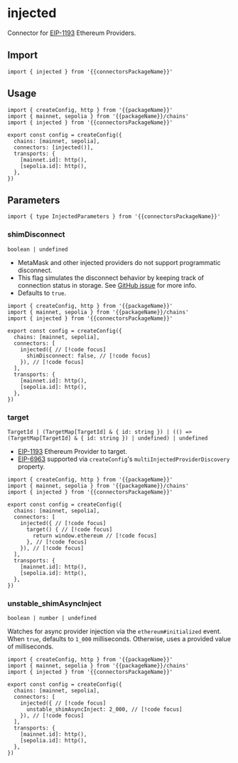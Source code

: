 <!-- <script setup>
const packageName = 'wagmi'
const connectorsPackageName = 'wagmi/connectors'
</script> -->

# injected

Connector for [EIP-1193](https://eips.ethereum.org/EIPS/eip-1193) Ethereum Providers.

## Import

```ts-vue
import { injected } from '{{connectorsPackageName}}'
```

## Usage

```ts-vue
import { createConfig, http } from '{{packageName}}'
import { mainnet, sepolia } from '{{packageName}}/chains'
import { injected } from '{{connectorsPackageName}}'

export const config = createConfig({
  chains: [mainnet, sepolia],
  connectors: [injected()],
  transports: {
    [mainnet.id]: http(),
    [sepolia.id]: http(),
  },
})
```

## Parameters

```ts-vue
import { type InjectedParameters } from '{{connectorsPackageName}}'
```

### shimDisconnect

`boolean | undefined`

- MetaMask and other injected providers do not support programmatic disconnect.
- This flag simulates the disconnect behavior by keeping track of connection status in storage. See [GitHub issue](https://github.com/MetaMask/metamask-extension/issues/10353) for more info.
- Defaults to `true`.

```ts-vue
import { createConfig, http } from '{{packageName}}'
import { mainnet, sepolia } from '{{packageName}}/chains'
import { injected } from '{{connectorsPackageName}}'

export const config = createConfig({
  chains: [mainnet, sepolia],
  connectors: [
    injected({ // [!code focus]
      shimDisconnect: false, // [!code focus]
    }), // [!code focus]
  ],
  transports: {
    [mainnet.id]: http(),
    [sepolia.id]: http(),
  },
})
```

### target

`TargetId | (TargetMap[TargetId] & { id: string }) | (() => (TargetMap[TargetId] & { id: string }) | undefined) | undefined`

- [EIP-1193](https://eips.ethereum.org/EIPS/eip-1193) Ethereum Provider to target.
- [EIP-6963](https://eips.ethereum.org/EIPS/eip-6963) supported via `createConfig`'s <a :href="`/${docsPath}/api/connectors/injected`">`multiInjectedProviderDiscovery`</a> property.

```ts-vue
import { createConfig, http } from '{{packageName}}'
import { mainnet, sepolia } from '{{packageName}}/chains'
import { injected } from '{{connectorsPackageName}}'

export const config = createConfig({
  chains: [mainnet, sepolia],
  connectors: [
    injected({ // [!code focus]
      target() { // [!code focus]
        return window.ethereum // [!code focus]
      }, // [!code focus]
    }), // [!code focus]
  ],
  transports: {
    [mainnet.id]: http(),
    [sepolia.id]: http(),
  },
})
```

### unstable_shimAsyncInject

`boolean | number | undefined`

Watches for async provider injection via the `ethereum#initialized` event. When `true`, defaults to `1_000` milliseconds. Otherwise, uses a provided value of milliseconds.

```ts-vue
import { createConfig, http } from '{{packageName}}'
import { mainnet, sepolia } from '{{packageName}}/chains'
import { injected } from '{{connectorsPackageName}}'

export const config = createConfig({
  chains: [mainnet, sepolia],
  connectors: [
    injected({ // [!code focus]
      unstable_shimAsyncInject: 2_000, // [!code focus]
    }), // [!code focus]
  ],
  transports: {
    [mainnet.id]: http(),
    [sepolia.id]: http(),
  },
})
```
